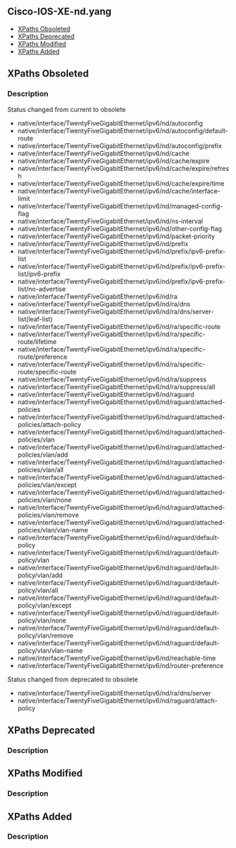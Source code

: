 ## Cisco-IOS-XE-nd.yang


- [XPaths Obsoleted](#xpaths-obsoleted)
- [XPaths Deprecated](#xpaths-deprecated)
- [XPaths Modified](#xpaths-modified)
- [XPaths Added](#xpaths-added)

## XPaths Obsoleted

### Description

Status changed from current to obsolete

- native/interface/TwentyFiveGigabitEthernet/ipv6/nd/autoconfig
- native/interface/TwentyFiveGigabitEthernet/ipv6/nd/autoconfig/default-route
- native/interface/TwentyFiveGigabitEthernet/ipv6/nd/autoconfig/prefix
- native/interface/TwentyFiveGigabitEthernet/ipv6/nd/cache
- native/interface/TwentyFiveGigabitEthernet/ipv6/nd/cache/expire
- native/interface/TwentyFiveGigabitEthernet/ipv6/nd/cache/expire/refresh
- native/interface/TwentyFiveGigabitEthernet/ipv6/nd/cache/expire/time
- native/interface/TwentyFiveGigabitEthernet/ipv6/nd/cache/interface-limit
- native/interface/TwentyFiveGigabitEthernet/ipv6/nd/managed-config-flag
- native/interface/TwentyFiveGigabitEthernet/ipv6/nd/ns-interval
- native/interface/TwentyFiveGigabitEthernet/ipv6/nd/other-config-flag
- native/interface/TwentyFiveGigabitEthernet/ipv6/nd/packet-priority
- native/interface/TwentyFiveGigabitEthernet/ipv6/nd/prefix
- native/interface/TwentyFiveGigabitEthernet/ipv6/nd/prefix/ipv6-prefix-list
- native/interface/TwentyFiveGigabitEthernet/ipv6/nd/prefix/ipv6-prefix-list/ipv6-prefix
- native/interface/TwentyFiveGigabitEthernet/ipv6/nd/prefix/ipv6-prefix-list/no-advertise
- native/interface/TwentyFiveGigabitEthernet/ipv6/nd/ra
- native/interface/TwentyFiveGigabitEthernet/ipv6/nd/ra/dns
- native/interface/TwentyFiveGigabitEthernet/ipv6/nd/ra/dns/server-list(leaf-list)
- native/interface/TwentyFiveGigabitEthernet/ipv6/nd/ra/specific-route
- native/interface/TwentyFiveGigabitEthernet/ipv6/nd/ra/specific-route/lifetime
- native/interface/TwentyFiveGigabitEthernet/ipv6/nd/ra/specific-route/preference
- native/interface/TwentyFiveGigabitEthernet/ipv6/nd/ra/specific-route/specific-route
- native/interface/TwentyFiveGigabitEthernet/ipv6/nd/ra/suppress
- native/interface/TwentyFiveGigabitEthernet/ipv6/nd/ra/suppress/all
- native/interface/TwentyFiveGigabitEthernet/ipv6/nd/raguard
- native/interface/TwentyFiveGigabitEthernet/ipv6/nd/raguard/attached-policies
- native/interface/TwentyFiveGigabitEthernet/ipv6/nd/raguard/attached-policies/attach-policy
- native/interface/TwentyFiveGigabitEthernet/ipv6/nd/raguard/attached-policies/vlan
- native/interface/TwentyFiveGigabitEthernet/ipv6/nd/raguard/attached-policies/vlan/add
- native/interface/TwentyFiveGigabitEthernet/ipv6/nd/raguard/attached-policies/vlan/all
- native/interface/TwentyFiveGigabitEthernet/ipv6/nd/raguard/attached-policies/vlan/except
- native/interface/TwentyFiveGigabitEthernet/ipv6/nd/raguard/attached-policies/vlan/none
- native/interface/TwentyFiveGigabitEthernet/ipv6/nd/raguard/attached-policies/vlan/remove
- native/interface/TwentyFiveGigabitEthernet/ipv6/nd/raguard/attached-policies/vlan/vlan-name
- native/interface/TwentyFiveGigabitEthernet/ipv6/nd/raguard/default-policy
- native/interface/TwentyFiveGigabitEthernet/ipv6/nd/raguard/default-policy/vlan
- native/interface/TwentyFiveGigabitEthernet/ipv6/nd/raguard/default-policy/vlan/add
- native/interface/TwentyFiveGigabitEthernet/ipv6/nd/raguard/default-policy/vlan/all
- native/interface/TwentyFiveGigabitEthernet/ipv6/nd/raguard/default-policy/vlan/except
- native/interface/TwentyFiveGigabitEthernet/ipv6/nd/raguard/default-policy/vlan/none
- native/interface/TwentyFiveGigabitEthernet/ipv6/nd/raguard/default-policy/vlan/remove
- native/interface/TwentyFiveGigabitEthernet/ipv6/nd/raguard/default-policy/vlan/vlan-name
- native/interface/TwentyFiveGigabitEthernet/ipv6/nd/reachable-time
- native/interface/TwentyFiveGigabitEthernet/ipv6/nd/router-preference


Status changed from deprecated to obsolete

- native/interface/TwentyFiveGigabitEthernet/ipv6/nd/ra/dns/server
- native/interface/TwentyFiveGigabitEthernet/ipv6/nd/raguard/attach-policy

## XPaths Deprecated

### Description

## XPaths Modified

### Description

## XPaths Added

### Description
